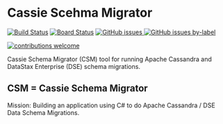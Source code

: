 # Cassie Scehma Migrator

[![Build Status](https://dev.azure.com/adronhall-datastax/cassie-schema-migrator/_apis/build/status/Adron.CassieSchemaMigrator?branchName=master)](https://dev.azure.com/adronhall-datastax/cassie-schema-migrator/_build/latest?definitionId=4&branchName=master) [![Board Status](https://dev.azure.com/adronhall-datastax/9a23ac19-2e41-4073-9f42-db1e5eed24ee/ac48e326-d8ca-43c6-9121-4bd8c404917a/_apis/work/boardbadge/7fd6a8bf-00a6-4428-a408-22296d75adad)](https://dev.azure.com/adronhall-datastax/9a23ac19-2e41-4073-9f42-db1e5eed24ee/_boards/board/t/ac48e326-d8ca-43c6-9121-4bd8c404917a/Microsoft.RequirementCategory) [![GitHub issues](https://img.shields.io/github/issues/Adron/CassieSchemaMigrator.svg) ](https://github.com/Adron/CassieSchemaMigrator/issues) [![GitHub issues by-label](https://img.shields.io/github/issues/Adron/CassieSchemaMigrator/"good+first+issue".svg)](https://github.com/Adron/CassieSchemaMigrator/issues?q=is%3Aissue+is%3Aopen+label%3A%22good+first+issue%22)

[![contributions welcome](https://img.shields.io/badge/contributions-welcome-brightgreen.svg?style=flat)](https://github.com/Adron/CassieSchemaMigrator/issues)

Cassie Schema Migrator (CSM) tool for running Apache Cassandra and DataStax Enterprise (DSE) schema migrations.

## CSM = Cassie Schema Migrator

Mission: Building an application using C# to do Apache Cassandra / DSE Data Schema Migrations.
